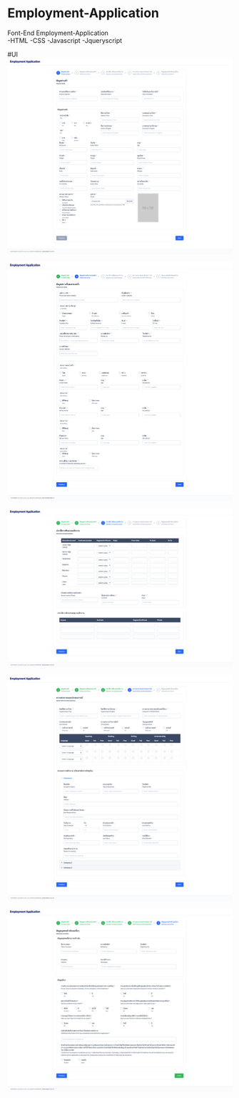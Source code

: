 
# Employment-Application
Font-End Employment-Application  
-HTML
-CSS
-Javascript
-Jqueryscript

#UI
![Test Image 3](UI/page%201.png)

![Test Image 3](UI/page%202.png)

![Test Image 3](UI/page%203.png)

![Test Image 3](UI/page%204.png)

![Test Image 3](UI/page%205.png)
